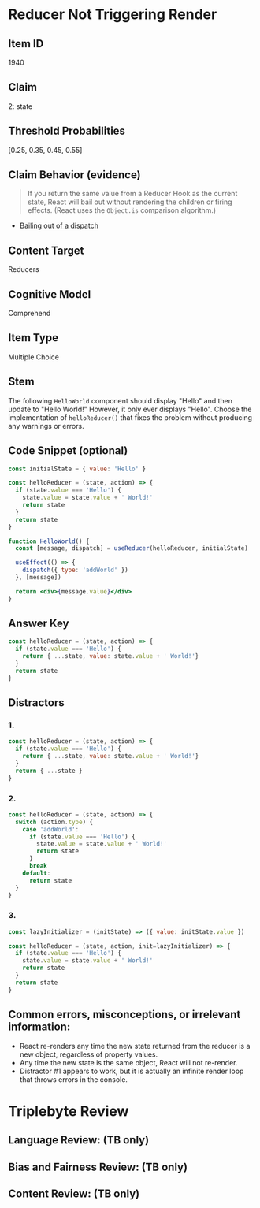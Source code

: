 # Reducer Not Triggering Render


## Item ID
1940

## Claim
2: state

## Threshold Probabilities
[0.25, 0.35, 0.45, 0.55]

## Claim Behavior (evidence)
> If you return the same value from a Reducer Hook as the current state, React will bail out without rendering the children or firing effects. (React uses the `Object.is` comparison algorithm.)
- [Bailing out of a dispatch](https://reactjs.org/docs/hooks-reference.html#bailing-out-of-a-dispatch)


## Content Target
Reducers


## Cognitive Model
Comprehend


## Item Type
Multiple Choice


## Stem
The following `HelloWorld` component should display "Hello" and then update to "Hello World!"  However, it only ever displays "Hello".  Choose the implementation of `helloReducer()` that fixes the problem without producing any warnings or errors.


## Code Snippet (optional)
```jsx
const initialState = { value: 'Hello' }

const helloReducer = (state, action) => {
  if (state.value === 'Hello') {
    state.value = state.value + ' World!'
    return state
  }
  return state
}

function HelloWorld() {
  const [message, dispatch] = useReducer(helloReducer, initialState)

  useEffect(() => {
    dispatch({ type: 'addWorld' })
  }, [message])

  return <div>{message.value}</div>
}
```


## Answer Key
```jsx
const helloReducer = (state, action) => {
  if (state.value === 'Hello') {
    return { ...state, value: state.value + ' World!'}
  }
  return state
}
```


## Distractors
### 1.
```jsx
const helloReducer = (state, action) => {
  if (state.value === 'Hello') {
    return { ...state, value: state.value + ' World!'}
  }
  return { ...state }
}
```


### 2.
```jsx
const helloReducer = (state, action) => {
  switch (action.type) {
    case 'addWorld':
      if (state.value === 'Hello') {
        state.value = state.value + ' World!'
        return state
      }
      break
    default:
      return state
  }
}
```


### 3.
```jsx
const lazyInitializer = (initState) => ({ value: initState.value })

const helloReducer = (state, action, init=lazyInitializer) => {
  if (state.value === 'Hello') {
    state.value = state.value + ' World!'
    return state
  }
  return state
}
```


## Common errors, misconceptions, or irrelevant information:
* React re-renders any time the new state returned from the reducer is a new object, regardless of property values.
* Any time the new state is the same object, React will not re-render.
* Distractor #1 appears to work, but it is actually an infinite render loop that throws errors in the console.


# Triplebyte Review


## Language Review: (TB only)


## Bias and Fairness Review: (TB only)


## Content Review: (TB only)

